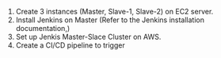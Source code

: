 1. Create 3 instances (Master, Slave-1, Slave-2) on EC2 server.
2. Install Jenkins on Master (Refer to the Jenkins installation documentation,)
3. Set up Jenkis Master-Slace Cluster on AWS.
4. Create a CI/CD pipeline to trigger 
